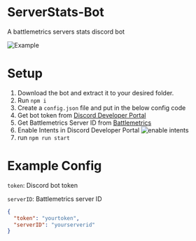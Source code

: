 # ServerStats-Bot
 A battlemetrics servers stats discord bot
 
 ![Example](https://cdn.discordapp.com/attachments/445540478780440576/771562955518902292/unknown.png)
 
# Setup

1. Download the bot and extract it to your desired folder.
2. Run `npm i`
3. Create a `config.json` file and put in the below config code
4. Get bot token from [Discord Developer Portal](https://discord.com/developers/applications)
5. Get Battlemetrics Server ID from [Battlemetrics](https://www.battlemetrics.com/servers)
6. Enable Intents in Discord Developer Portal ![enable intents](https://cdn.discordapp.com/attachments/727376121200508989/771565816964710450/unknown.png)
7. run `npm run start`
 

# Example Config

`token`: Discord bot token 

`serverID`: Battlemetrics server ID

```json
{
  "token": "yourtoken",
  "serverID": "yourserverid"
}
```
